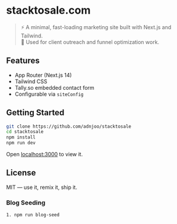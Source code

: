 # stacktosale.com

> ⚡️ A minimal, fast-loading marketing site built with Next.js and Tailwind.  
> 🧠 Used for client outreach and funnel optimization work.

## Features

- App Router (Next.js 14)
- Tailwind CSS
- Tally.so embedded contact form
- Configurable via `siteConfig`

## Getting Started

```bash
git clone https://github.com/adnjoo/stacktosale
cd stacktosale
npm install
npm run dev
```

Open [localhost:3000](http://localhost:3000) to view it.

## License

MIT — use it, remix it, ship it.

### Blog Seeding

```bash
1. npm run blog-seed
```
